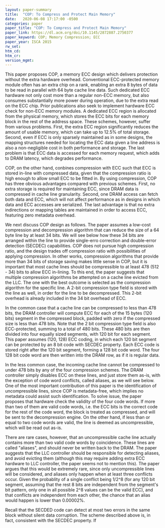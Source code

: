 ```yaml
---
layout: paper-summary
title:  "COP: To Compress and Protect Main Memory"
date:   2020-06-08 17:17:00 -0500
categories: paper
paper_title: "COP: To Compress and Protect Main Memory"
paper_link: https://dl.acm.org/doi/10.1145/2872887.2750377
paper_keyword: COP; Memory Compression; ECC
paper_year: ISCA 2015
rw_set:
htm_cd:
htm_cr:
version_mgmt:
---
```


This paper proposes COP, a memory ECC design which delivers protection without the extra hardware overhead. 
Conventional ECC-protected memory module often has an extra chip on a rank, enabling an extra 8 bytes of data to be read
in parallel with 64 byte cache line data. Such dedicated ECC hardware not only cost more than a regular non-ECC memory,
but also consumes substantially more power during operation, due to the extra read on the ECC chip.
Prior publications also seek to implement hardware ECC check for non-ECC memory modules. A dedicated ECC region is 
allocated from the physical memory, which stores the ECC bits for each memory block in the rest of the address space.
These schemes, however, suffer from various problems. First, the extra ECC region significantly reduces the amount of 
usable memory, which can take up to 12.5% of total storage. Second, even if ECC is only sparsely maintained as in 
some designs, the mapping structures needed for locating the ECC data given a line address is also a non-negligible 
cost in both performance and storage. The last problem is that ECC data is accessed for each memory request, which
adds to DRAM latency, which degrades performance.

COP, on the other hand, conbines compression with ECC such that ECC is stored in-line with compressed data, given that
the compression ratio is high enough to allow small ECC to be fitted in. By using compression, COP has three obvious
advantages compared with previous schemes. First, no extra storage is required for maintaining ECC, since DRAM data
is compressed in cache line granularity. Second, one DRAM access can fetch both data and ECC, which will not affect
performance as in designs in which data and ECC accesses are serialized. The last advantage is that no extra indirections
or mapping tables are maintained in order to access ECC, featuring zero metadata overhead. 

We next discuss COP design as follows. The paper assumes a low-cost compression and decompression algorithm that can 
reduce the size of a 64 byte line by at least 34 bits. We will see below how these 34 bits are arranged within the line
to provide single-erro correction and double-error detection (SECDEC) capabilities. COP does not pursue high compression
ratio, and the design trades off compression ratio with possibilities of applying compression. In other works, compression
algorithms that provide more than 34 bits of storage saving makes little sense in COP, but it is important that most
cache lines should be compressible to at least 478 (512 - 34) bits to allow ECC in-lining. To this end, the paper suggests
that multiple compression algorithms be attempted on a cache line evicted from the LLC. The one with the best outcome is 
selected as the compression algorithm for the specific line. A 2-bit compression type field is stored with the line 
as well, in order for the line to be decompressed. This 2-bit overhead is already included in the 34 bit overhead of ECC.

In the common case that a cache line can be compressed to less than 478 bits, the DRAM controller will compute ECC
for each of the 15 bytes (120 bits) segment in the compressed block, padded with zero if the compressed size is less
than 478 bits. Note that the 2 bit compression type field is also ECC-protected, summing to a total of 480 bits. 
These 480 bits are then divided into four equally sized segments, with 120 bit for each segment.
This paper assumes (120, 128) ECC coding, in which each 120 bit segment can be protected by an 8 bit 
code with SECDEC property. Each ECC code is stored right after the 120 bit segment, forming a 128 bit code word.
The four 128 bit code word are then written into the DRAM row, as if it is regular data.

In the less common case, the incoming cache line cannot be compressed to under 478 bits by any of the four compression
schemes. The DRAM controller simply disables ECC on these lines, and just store them as-is, with the exception of 
code word conflicts, called aliases, as we will see below. One of the most important contribution of this paper is 
the identification of uncompressible lines, since COP is metadata-free, which implies no metadata could assist such
identification. To solve issue, the paper proposes that hardware check the validity of the four code words.
If more than two of them are valid code words, i.e. the ECC bits is the correct code for the rest of the code word, 
the block is treated as compressed, and will be sent to the decompression engine.
On the other hand, if less than or equal to two code words are valid, the line is deemed as uncompressible, which will
be read out as-is.

There are rare cases, however, that an uncompressible cache line actually contains more than two valid code words by
coincidence. These lines are called "aliases", and should never be written back to the DRAM. The paper suggests that
the LLC controller should be responsible for detecting aliases, and avoid evicting them (although this may require
adding extra ECC hardware to LLC controller, the paper seems not to mention this). The paper argues that this would 
be extremely rare, since only uncompressible lines will be considered, and aliases only happen when at least three 
conflicts occur. Given the probablity of a single conflict being 1/2^8 (for any 120 bit segment, assuming that the 
rest 8 bits are independent from the segment's bit pattern, only one in all possible 2^8 values can be the valid ECC),
and that conflicts are independent from each other, the chance that an alias would happen is lower than 0.00002%.

Recall that the SECDED code can detect at most two errors in the same block without silent data corruption. The scheme
described above is, in fact, consistent with the SECDEC property. If 